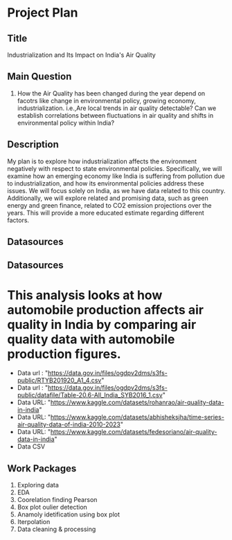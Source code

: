 # Project Plan

## Title
<!-- Give your project a short title. -->
Industrialization and Its Impact on India's Air Quality 

## Main Question

<!-- Think about one main question you want to answer based on the data. -->
1. How the Air Quality has been changed during the year depend on facotrs like change in environmental policy, growing economy, industrialization. i.e.,Are local trends in air quality detectable? Can we establish correlations between fluctuations in air quality and shifts in environmental policy within India? 

## Description

<!-- Describe your data science project in max. 200 words. Consider writing about why and how you attempt it. -->
My plan is to explore how industrialization affects the environment negatively with respect to state environmental policies. Specifically, we will examine how an emerging economy like India is suffering from pollution due to industrialization, and how its environmental policies address these issues. We will focus solely on India, as we have data related to this country. Additionally, we will explore related and promising data, such as green energy and green finance, related to CO2 emission projections over the years. This will provide a more educated estimate regarding different factors.
## Datasources

## Datasources
  # This analysis looks at how automobile production affects air quality in India by comparing air quality data with automobile production figures.
  * Data url : "https://data.gov.in/files/ogdpv2dms/s3fs-public/RTYB201920_A1_4.csv"
  * Data url : "https://data.gov.in/files/ogdpv2dms/s3fs-public/datafile/Table-20.6-All_India_SYB2016_1.csv"   
  * Data URL: "https://www.kaggle.com/datasets/rohanrao/air-quality-data-in-india"
  * Data URL: "https://www.kaggle.com/datasets/abhisheksjha/time-series-air-quality-data-of-india-2010-2023"
  * Data URL: "https://www.kaggle.com/datasets/fedesoriano/air-quality-data-in-india"
  * Data CSV
  
## Work Packages

<!-- List of work packages ordered sequentially, each pointing to an issue with more details. -->

1. Exploring data
2. EDA
3. Coorelation finding Pearson
4. Box plot oulier detection 
5. Anamoly idetification using box plot
6. Iterpolation
7. Data cleaning & processing
